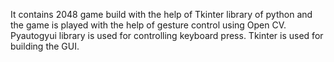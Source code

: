 It contains 2048 game build with the help of Tkinter library of python and the game is played with the help of gesture control using Open CV.
Pyautogyui library is used for controlling keyboard press.
Tkinter is used for building the GUI.
